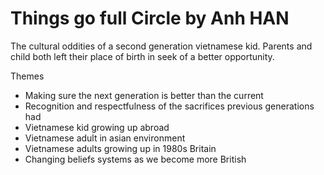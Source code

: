 # Things go full Circle by Anh HAN

The cultural oddities of a second generation vietnamese kid. Parents and child both left their place of birth in seek of a better opportunity.

Themes
 - Making sure the next generation is better than the current
 - Recognition and respectfulness of the sacrifices previous generations had
 - Vietnamese kid growing up abroad
 - Vietnamese adult in asian environment
 - Vietnamese adults growing up in 1980s Britain
 - Changing beliefs systems as we become more British

